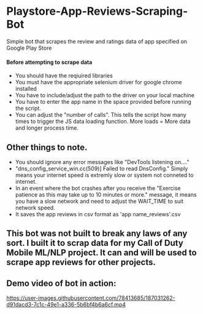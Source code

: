 # Playstore-App-Reviews-Scraping-Bot
Simple bot that scrapes the review and ratings data of app specified on Google Play Store
#### Before attempting to scrape data
- You should have the reqiuired libraries
- You must have the appropriate selenium driver for google chrome installed
- You have to include/adjust the path to the driver on your local machine
- You have to enter the app name in the space provided before running the script.
- You can adjust the "number of calls". This tells the script how many times to trigger the JS data loading function. More loads = More data and longer process time.

## Other things to note.
- You should ignore any error messages like "DevTools listening on...."
- "dns_config_service_win.cc(509)] Failed to read DnsConfig." Simply means your internet speed is extremly slow or system not conneted to internet.
- In an event where the bot crashes after you receive the "Exercise patience as this may take up to 10 minutes or more." message, it means you have a slow network and need to adjust the WAIT_TIME to suit network speed.
- It saves the app reviews in csv format as 'app name_reviews'.csv

## This bot was not built to break any laws of any sort. I built it to scrap data for my Call of Duty Mobile ML/NLP project. It can and will be used to scrape app reviews for other projects.
## Demo video of bot in action:
https://user-images.githubusercontent.com/78413685/187031262-d91dacd3-7c1c-49e1-a336-5b6bf4b6a6cf.mp4
